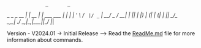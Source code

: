                   _       _            
  _   _ _ __   __| | __ _| |_ ___  ___ 
 | | | | '_ \ / _` |/ _` | __/ _ \/ __|
 | |_| | |_) | (_| | (_| | ||  __/\__ \
  \__,_| .__/ \__,_|\__,_|\__\___||___/
       |_|                             

Version - V2024.01
-> Initial Release
--> Read the [ReadMe.md](https://github.com/sjapanwala/scripty/blob/main/README.md) file for more information about commands.
